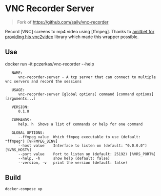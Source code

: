# VNC Recorder Server

> Fork of https://github.com/saily/vnc-recorder


Record [VNC] screens to mp4 video using [ffmpeg]. Thanks to
[amitbet for providing his vnc2video](https://github.com/amitbet/vnc2video)
library which made this wrapper possible.

## Use

   docker run -it pczerkas/vnc-recorder --help

```
   NAME:
      vnc-recorder-server - A tcp server that can connect to multiple vnc servers and record the sessions

   USAGE:
      vnc-recorder-server [global options] command [command options] [arguments...]

   VERSION:
      0.1.0

   COMMANDS:
      help, h  Shows a list of commands or help for one command

   GLOBAL OPTIONS:
      --ffmpeg value  Which ffmpeg executable to use (default: "ffmpeg") [%FFMPEG_BIN%]
      --host value    Interface to listen on (default: "0.0.0.0") [%VRS_HOST%]
      --port value    Port to listen on (default: 25192) [%VRS_PORT%]
      --help, -h      show help (default: false)
      --version, -v   print the version (default: false)
```

## Build

```
docker-compose up
```